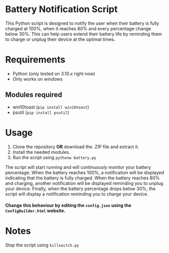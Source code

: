 # Battery Notification Script

This Python script is designed to notify the user when their battery is fully charged at 100%, when it reaches 80% and every percentage change below 30%. This can help users extend their battery life by reminding them to charge or unplug their device at the optimal times.

# Requirements
- Python (only tested on 3.10.x right now)
- Only works on windows
## Modules required
- win10toast (`pip install win10toast`)
- psutil (`pip install psutil`)

# Usage
1. Clone the repository <b>OR</b> download the .ZIP file and extract it.
2. Install the needed modules.
3. Run the script using `pythonw battery.py`

The script will start running and will continuously monitor your battery percentage. When the battery reaches 100%, a notification will be displayed indicating that the battery is fully charged. When the battery reaches 80% and charging, another notification will be displayed reminding you to unplug your device. Finally, when the battery percentage drops below 30%, the script will display a notification reminding you to charge your device.

#### Change this behaviour by editing the `config.json` using the `ConfigBuilder.html` website.

# Notes
Stop the script using `killswitch.py`